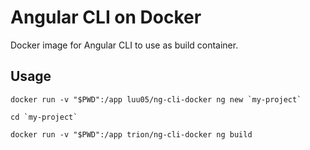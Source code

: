 #  Angular CLI on Docker

Docker image for Angular CLI to use as build container.

## Usage
```
docker run -v "$PWD":/app luu05/ng-cli-docker ng new `my-project`
```
```
cd `my-project`
```
```
docker run -v "$PWD":/app trion/ng-cli-docker ng build
```
